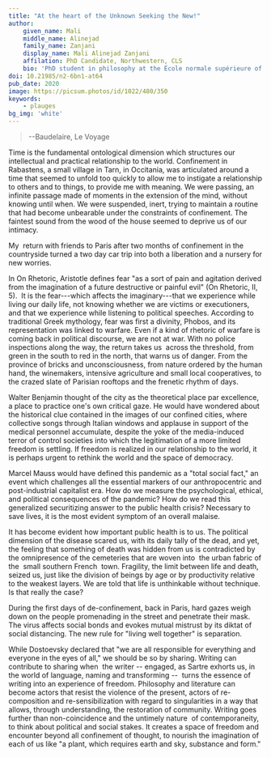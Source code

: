 ```yaml
---
title: "At the heart of the Unknown Seeking the New!"
author:
    given_name: Mali
    middle_name: Alinejad
    family_name: Zanjani
    display_name: Mali Alinejad Zanjani	
    affilation: PhD Candidate, Northwestern, CLS
    bio: 'PhD student in philosophy at the École normale supérieure of Paris, Mali Alinejad Zanjani works on Avicenna’s ontology, noetics and psychology and on their Latin reception in the 16th century. Her research focuses, in particular, on imagination and matter. She is also a visual artist.'
doi: 10.21985/n2-6bn1-at64
pub_date: 2020
image: https://picsum.photos/id/1022/480/350
keywords:
    - plauges
bg_img: 'white'
---
```


> --Baudelaire, Le Voyage

Time is the fundamental ontological dimension which structures our intellectual and practical relationship to the world. Confinement in Rabastens, a small village in Tarn, in Occitania, was articulated around a time that seemed to unfold too quickly to allow me to instigate a relationship to others and to things, to provide me with meaning. We were passing, an infinite passage made of moments in the extension of the mind, without knowing until when. We were suspended, inert, trying to maintain a routine that had become unbearable under the constraints of confinement. The faintest sound from the wood of the house seemed to deprive us of our intimacy. 

My  return with friends to Paris after two months of confinement in the countryside turned a two day car trip into both a liberation and a nursery for new worries. 

In On Rhetoric, Aristotle defines fear "as a sort of pain and agitation derived from the imagination of a future destructive or painful evil" (On Rhetoric, II, 5).  It is the fear---which affects the imaginary---that we experience while living our daily life, not knowing whether we are victims or executioners, and that we experience while listening to political speeches. According to traditional Greek mythology, fear was first a divinity, Phobos, and its representation was linked to warfare. Even if a kind of rhetoric of warfare is coming back in political discourse, we are not at war. With no police inspections along the way, the return takes us  across the threshold, from green in the south to red in the north, that warns us of danger. From the province of bricks and unconsciousness, from nature ordered by the human hand, the winemakers, intensive agriculture and small local cooperatives, to the crazed slate of Parisian rooftops and the frenetic rhythm of days. 

Walter Benjamin thought of the city as the theoretical place par excellence, a place to practice one's own critical gaze. He would have wondered about the historical clue contained in the images of our confined cities, where collective songs through Italian windows and applause in support of the medical personnel accumulate, despite the yoke of the media-induced terror of control societies into which the legitimation of a more limited freedom is settling. If freedom is realized in our relationship to the world, it is perhaps urgent to rethink the world and the space of democracy. 

Marcel Mauss would have defined this pandemic as a "total social fact," an event which challenges all the essential markers of our anthropocentric and post-industrial capitalist era. How do we measure the psychological, ethical, and political consequences of the pandemic? How do we read this generalized securitizing answer to the public health crisis? Necessary to save lives, it is the most evident symptom of an overall malaise. 

It has become evident how important public health is to us. The political dimension of the disease scared us, with its daily tally of the dead, and yet, the feeling that something of death was hidden from us is contradicted by the omnipresence of the cemeteries that are woven into  the urban fabric of the  small southern French  town. Fragility, the limit between life and death, seized us, just like the division of beings by age or by productivity relative to the weakest layers. We are told that life is unthinkable without technique. Is that really the case?

During the first days of de-confinement, back in Paris, hard gazes weigh down on the people promenading in the street and penetrate their mask. The virus affects social bonds and evokes mutual mistrust by its diktat of social distancing. The new rule for "living well together" is separation. 

While Dostoevsky declared that "we are all responsible for everything and everyone in the eyes of all," we should be so by sharing. Writing can contribute to sharing when  the writer -- engaged, as Sartre exhorts us, in the world of language, naming and transforming --  turns the essence of writing into an experience of freedom. Philosophy and literature can become actors that resist the violence of the present, actors of re-composition and re-sensibilization with regard to singularities in a way that allows, through understanding, the restoration of community. Writing goes further than non-coincidence and the untimely nature  of contemporaneity, to think about political and social stakes. It creates a space of freedom and encounter beyond all confinement of thought, to nourish the imagination of each of us like "a plant, which requires earth and sky, substance and form."
